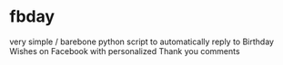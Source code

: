 # fbday
very simple / barebone python script to automatically reply to Birthday Wishes on Facebook with personalized Thank you comments
